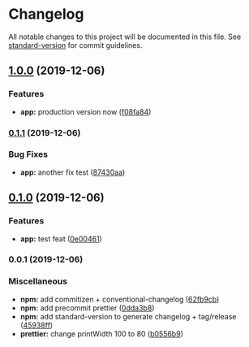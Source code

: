 # Changelog

All notable changes to this project will be documented in this file. See [standard-version](https://github.com/conventional-changelog/standard-version) for commit guidelines.

## [1.0.0](https://github.com/pacome35220/angular-starter/compare/v0.1.1...v1.0.0) (2019-12-06)


### Features

* **app:** production version now ([f08fa84](https://github.com/pacome35220/angular-starter/commit/f08fa84dc719886f19446d7c4ffb4ad8ef5828ae))

### [0.1.1](https://github.com/pacome35220/angular-starter/compare/v0.1.0...v0.1.1) (2019-12-06)


### Bug Fixes

* **app:** another fix test ([87430aa](https://github.com/pacome35220/angular-starter/commit/87430aaca652b6e27d2b5eeebf7ff6154bb02522))

## [0.1.0](https://github.com/pacome35220/angular-starter/compare/v0.0.1...v0.1.0) (2019-12-06)


### Features

* **app:** test feat ([0e00461](https://github.com/pacome35220/angular-starter/commit/0e00461cadd6a6e6fb17f759c77560114ae5ee2d))

### 0.0.1 (2019-12-06)


### Miscellaneous

* **npm:** add commitizen + conventional-changelog ([62fb9cb](https://github.com/pacome35220/angular-starter/commit/62fb9cbd76484e881afb9d18c01e68ea8ff6f57b))
* **npm:** add precommit prettier ([0dda3b8](https://github.com/pacome35220/angular-starter/commit/0dda3b8b6e0afd2e33d54a7d3e9a8b8906134f82))
* **npm:** add standard-version to generate changelog + tag/release ([45938ff](https://github.com/pacome35220/angular-starter/commit/45938ff2c678c1a4854355070642c3af7f762b71))
* **prettier:** change printWidth 100 to 80 ([b0556b9](https://github.com/pacome35220/angular-starter/commit/b0556b9c3124e4f5b8062d0367dbd8b1592d348c))
